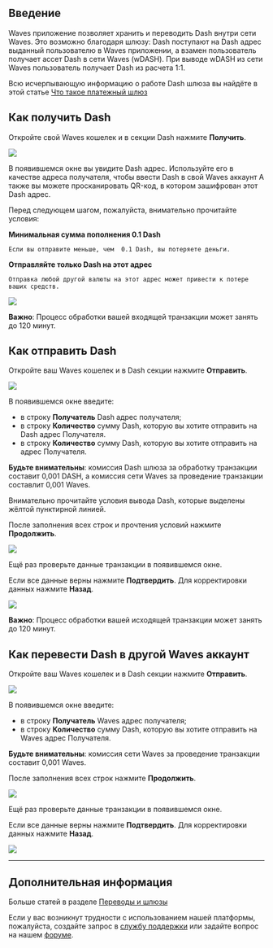 ## Введение

Waves приложение позволяет хранить и переводить Dash внутри сети Waves. Это возможно благодаря шлюзу:
Dash поступают на Dash адрес выданный пользователю в Waves приложении, а взамен пользователь получает ассет Dash в сети Waves (wDASH). При выводе wDASH из сети Waves пользователь получает Dash из расчета 1:1.

Всю исчерпывающую информацию о работе Dash шлюза вы найдёте в этой статье [Что такое платежный шлюз](/waves-client/frequently-asked-questions-faq/transfers-and-gateways/payment-gateway.md)

## Как получить Dash

Откройте свой Waves кошелек и в секции Dash нажмите **Получить**.

![](/_assets/dash_transfers_01.png)

В появившемся окне вы увидите Dash адрес.
Используйте его в качестве адреса получателя, чтобы ввести Dash в свой Waves аккаунт
А также вы можете просканировать QR-код, в котором зашифрован этот Dash адрес.

Перед следующем шагом, пожалуйста, внимательно прочитайте условия:

**Минимальная сумма пополнения 0.1 Dash**
```
Если вы отправите меньше, чем  0.1 Dash, вы потеряете деньги.
```
**Отправляйте только Dash на этот адрес**
```
Отправка любой другой валюты на этот адрес может привести к потере ваших средств.
```

![](/_assets/dash_transfers_02.png)

**Важно**: Процесс обработки вашей входящей транзакции может занять до 120 минут.

## Как отправить Dash

Откройте ваш Waves кошелек и в Dash секции нажмите **Отправить**.

![](/_assets/dash_transfers_03.png)

В появившемся окне введите:

* в строку **Получатель** Dash адрес получателя;
* в строку **Количество** сумму Dash, которую вы хотите отправить на Dash адрес Получателя.
* в строку **Количество** сумму Dash, которую вы хотите отправить на адрес Получателя.


**Будьте внимательны**: комиссия Dash шлюза за обработку транзакции составит 0,001 DASH, а комиссия сети Waves за проведение транзакции составлит 0,001 Waves.

Внимательно прочитайте условия вывода Dash, которые выделены жёлтой пунктирной линией.

После заполнения всех строк и прочтения условий нажмите **Продолжить**.

![](/_assets/dash_transfers_04.png)

Ещё раз проверьте данные транзакции в появившемся окне.

Если все данные верны нажмите **Подтвердить**. Для корректировки данных нажмите **Назад**.

![](/_assets/dash_transfers_05.png)

**Важно**: Процесс обработки вашей исходящей транзакции может занять до 120 минут.

## Как перевести Dash в другой Waves аккаунт

Откройте ваш Waves кошелек и в Dash секции нажмите **Отправить**.

![](/_assets/dash_transfers_06.png)

В появившемся окне введите:

* в строку **Получатель** Waves адрес получателя;
* в строку **Количество** сумму Dash, которую вы хотите отправить на Waves адрес Получателя.

**Будьте внимательны**: комиссия сети Waves за проведение транзакции составит 0,001 Waves.

После заполнения всех строк нажмите **Продолжить**.

![](/_assets/dash_transfers_07.png)

Ещё раз проверьте данные транзакции в появившемся окне.

Если все данные верны нажмите **Подтвердить**. Для корректировки данных нажмите **Назад**.

![](/_assets/dash_transfers_08.png)

___

## Дополнительная информация

Больше статей в разделе [Переводы и шлюзы](/waves-client/wallet-management.md)

Если у вас возникнут трудности с использованием нашей платформы, пожалуйста, создайте запрос в [службу поддержки](https://support.wavesplatform.com/) или задайте вопрос на нашем [форуме](https://forum.wavesplatform.com/).
